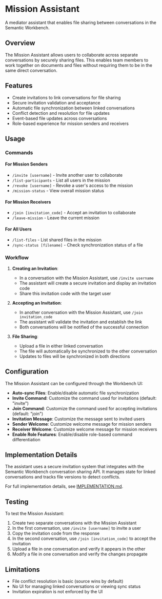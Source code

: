# Mission Assistant

A mediator assistant that enables file sharing between conversations in the Semantic Workbench.

## Overview

The Mission Assistant allows users to collaborate across separate conversations by securely sharing files. This enables team members to work together on documents and files without requiring them to be in the same direct conversation.

## Features

- Create invitations to link conversations for file sharing
- Secure invitation validation and acceptance
- Automatic file synchronization between linked conversations
- Conflict detection and resolution for file updates
- Event-based file updates across conversations
- Role-based experience for mission senders and receivers

## Usage

### Commands

#### For Mission Senders
- `/invite [username]` - Invite another user to collaborate
- `/list-participants` - List all users in the mission
- `/revoke [username]` - Revoke a user's access to the mission
- `/mission-status` - View overall mission status

#### For Mission Receivers
- `/join [invitation_code]` - Accept an invitation to collaborate
- `/leave-mission` - Leave the current mission

#### For All Users
- `/list-files` - List shared files in the mission
- `/sync-status [filename]` - Check synchronization status of a file

### Workflow

1. **Creating an Invitation**:
   - In a conversation with the Mission Assistant, use `/invite username`
   - The assistant will create a secure invitation and display an invitation code
   - Share this invitation code with the target user

2. **Accepting an Invitation**:
   - In another conversation with the Mission Assistant, use `/join invitation_code`
   - The assistant will validate the invitation and establish the link
   - Both conversations will be notified of the successful connection

3. **File Sharing**:
   - Upload a file in either linked conversation
   - The file will automatically be synchronized to the other conversation
   - Updates to files will be synchronized in both directions

## Configuration

The Mission Assistant can be configured through the Workbench UI:

- **Auto-sync Files**: Enable/disable automatic file synchronization
- **Invite Command**: Customize the command used for invitations (default: "invite")
- **Join Command**: Customize the command used for accepting invitations (default: "join")
- **Invitation Message**: Customize the message sent to invited users
- **Sender Welcome**: Customize welcome message for mission senders
- **Receiver Welcome**: Customize welcome message for mission receivers
- **Enable Role Features**: Enable/disable role-based command differentiation

## Implementation Details

The assistant uses a secure invitation system that integrates with the Semantic Workbench conversation sharing API. It manages state for linked conversations and tracks file versions to detect conflicts.

For full implementation details, see [IMPLEMENTATION.md](./IMPLEMENTATION.md).

## Testing

To test the Mission Assistant:

1. Create two separate conversations with the Mission Assistant
2. In the first conversation, use `/invite [username]` to invite a user
3. Copy the invitation code from the response
4. In the second conversation, use `/join [invitation_code]` to accept the invitation
5. Upload a file in one conversation and verify it appears in the other
6. Modify a file in one conversation and verify the changes propagate

## Limitations

- File conflict resolution is basic (source wins by default)
- No UI for managing linked conversations or viewing sync status
- Invitation expiration is not enforced by the UI